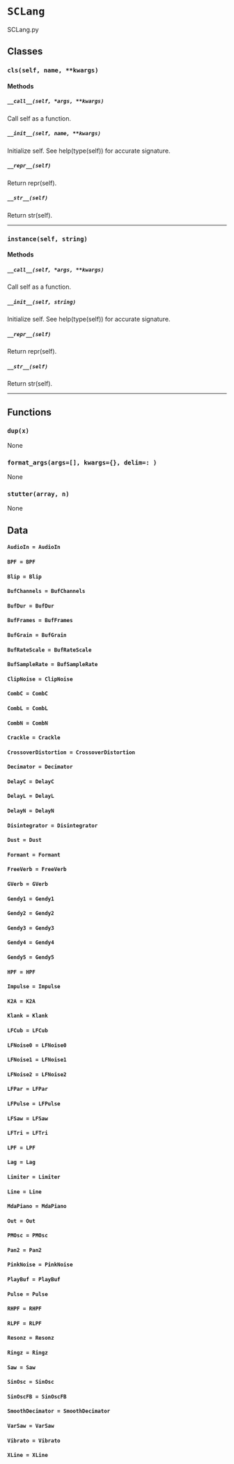 # `SCLang`

SCLang.py

## Classes

### `cls(self, name, **kwargs)`



#### Methods

##### `__call__(self, *args, **kwargs)`

Call self as a function.

##### `__init__(self, name, **kwargs)`

Initialize self.  See help(type(self)) for accurate signature.

##### `__repr__(self)`

Return repr(self).

##### `__str__(self)`

Return str(self).

---

### `instance(self, string)`



#### Methods

##### `__call__(self, *args, **kwargs)`

Call self as a function.

##### `__init__(self, string)`

Initialize self.  See help(type(self)) for accurate signature.

##### `__repr__(self)`

Return repr(self).

##### `__str__(self)`

Return str(self).

---

## Functions

### `dup(x)`

None

### `format_args(args=[], kwargs={}, delim=: )`

None

### `stutter(array, n)`

None

## Data

#### `AudioIn = AudioIn`

#### `BPF = BPF`

#### `Blip = Blip`

#### `BufChannels = BufChannels`

#### `BufDur = BufDur`

#### `BufFrames = BufFrames`

#### `BufGrain = BufGrain`

#### `BufRateScale = BufRateScale`

#### `BufSampleRate = BufSampleRate`

#### `ClipNoise = ClipNoise`

#### `CombC = CombC`

#### `CombL = CombL`

#### `CombN = CombN`

#### `Crackle = Crackle`

#### `CrossoverDistortion = CrossoverDistortion`

#### `Decimator = Decimator`

#### `DelayC = DelayC`

#### `DelayL = DelayL`

#### `DelayN = DelayN`

#### `Disintegrator = Disintegrator`

#### `Dust = Dust`

#### `Formant = Formant`

#### `FreeVerb = FreeVerb`

#### `GVerb = GVerb`

#### `Gendy1 = Gendy1`

#### `Gendy2 = Gendy2`

#### `Gendy3 = Gendy3`

#### `Gendy4 = Gendy4`

#### `Gendy5 = Gendy5`

#### `HPF = HPF`

#### `Impulse = Impulse`

#### `K2A = K2A`

#### `Klank = Klank`

#### `LFCub = LFCub`

#### `LFNoise0 = LFNoise0`

#### `LFNoise1 = LFNoise1`

#### `LFNoise2 = LFNoise2`

#### `LFPar = LFPar`

#### `LFPulse = LFPulse`

#### `LFSaw = LFSaw`

#### `LFTri = LFTri`

#### `LPF = LPF`

#### `Lag = Lag`

#### `Limiter = Limiter`

#### `Line = Line`

#### `MdaPiano = MdaPiano`

#### `Out = Out`

#### `PMOsc = PMOsc`

#### `Pan2 = Pan2`

#### `PinkNoise = PinkNoise`

#### `PlayBuf = PlayBuf`

#### `Pulse = Pulse`

#### `RHPF = RHPF`

#### `RLPF = RLPF`

#### `Resonz = Resonz`

#### `Ringz = Ringz`

#### `Saw = Saw`

#### `SinOsc = SinOsc`

#### `SinOscFB = SinOscFB`

#### `SmoothDecimator = SmoothDecimator`

#### `VarSaw = VarSaw`

#### `Vibrato = Vibrato`

#### `XLine = XLine`


